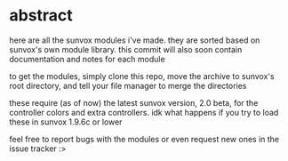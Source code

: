 # abstract
here are all the sunvox modules i've made. they are sorted based on sunvox's own module library. this commit will also soon contain documentation and notes for each module

to get the modules, simply clone this repo, move the archive to sunvox's root directory, and tell your file manager to merge the directories

these require (as of now) the latest sunvox version, 2.0 beta, for the controller colors and extra controllers. idk what happens if you try to load these in sunvox 1.9.6c or lower

feel free to report bugs with the modules or even request new ones in the issue tracker :>
